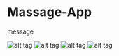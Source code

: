 # Massage-App
message


![alt tag](https://pp.vk.me/c622825/v622825080/4ca74/UjeUWbvjL_Q.jpg)
![alt tag](https://pp.vk.me/c622825/v622825080/4ca64/R9oCBB6P020.jpg)
![alt tag](https://pp.vk.me/c622825/v622825080/4ca7c/8xdLY3AiJdY.jpg)
![alt tag](https://pp.vk.me/c622825/v622825080/4ca6c/yRfQesJZXPA.jpg)

